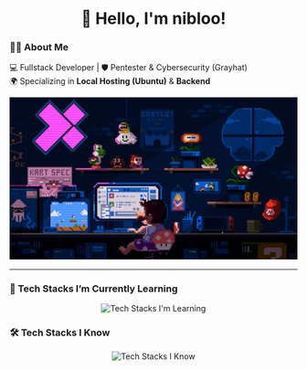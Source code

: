 
<h1 align="center">👋 Hello, I'm nibloo!</h1>

<div align="left">

### 👨‍💻 About Me  
💻 Fullstack Developer | 🛡️ Pentester & Cybersecurity (Grayhat)  
🌍 Specializing in **Local Hosting (Ubuntu)** & **Backend**  


<div align="center">
  <img src="Assets/mario.gif" alt="Mario GIF">
</div>

</div>

---

### 🚀 Tech Stacks I’m Currently Learning
<div align="center">
  <img src="https://skillicons.dev/icons?i=rust,arch,azure" alt="Tech Stacks I'm Learning">
</div>

### 🛠️ Tech Stacks I Know
<div align="center">
  <img src="https://skillicons.dev/icons?i=html,css,js,ts,react,vite,tailwind,mongodb,python,kali,docker,git,blender,fastapi,linux,ubuntu," alt="Tech Stacks I Know">
</div>
